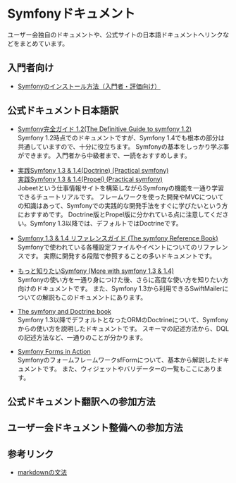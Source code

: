 Symfonyドキュメント
=============================

ユーザー会独自のドキュメントや、公式サイトの日本語ドキュメントへリンクなどをまとめています。


入門者向け
--------

- [Symfonyのインストール方法（入門者・評価向け）](docs/for-beginners/installation)



公式ドキュメント日本語訳
------------------------

- [Symfony完全ガイド 1.2(The Definitive Guide to symfony 1.2)](http://cloud.github.com/downloads/masakielastic/masakielastic.github.com/sf-book-1.2-ja.pdf)<br />
  Symfony 1.2時点でのドキュメントですが、Symfony 1.4でも根本の部分は共通していますので、十分に役立ちます。
  Symfonyの基本をしっかり学ぶ事ができます。
  入門者から中級者まで、一読をおすすめします。
  
- [実践Symfony 1.3 & 1.4(Doctrine) (Practical symfony)](http://downloads.sarabande.jp/symfony/1.4/jobeet-1.4-doctrine-ja.pdf)<br />
  [実践Symfony 1.3 & 1.4(Propel) (Practical symfony)](http://downloads.sarabande.jp/symfony/1.4/jobeet-1.4-propel-ja.pdf)<br />
  Jobeetという仕事情報サイトを構築しながらSymfonyの機能を一通り学習できるチュートリアルです。
  フレームワークを使った開発やMVCについての知識はあって、Symfonyでの実践的な開発手法をすぐに学びたいという方におすすめです。
  Doctrine版とPropel版に分かれている点に注意してください。Symfony 1.3以降では、デフォルトではDoctrineです。

- [Symfony 1.3 & 1.4 リファレンスガイド (The symfony Reference Book)](http://cloud.github.com/downloads/masakielastic/masakielastic.github.com/sf-reference-1.3-1.4-ja.pdf)<br />
  Symfonyで使われている各種設定ファイルやイベントについてのリファレンスです。
  実際に開発する段階で参照することの多いドキュメントです。

- [もっと知りたいSymfony (More with symfony 1.3 & 1.4)](http://dl.dropbox.com/u/957604/sf-advent2009-ja.pdf)<br />
  Symfonyの使い方を一通り身につけた後、さらに高度な使い方を知りたい方向けのドキュメントです。
  また、Symfony 1.3から利用できるSwiftMailerについての解説もこのドキュメントにあります。

- [The symfony and Doctrine book](http://www.symfony-project.org/doctrine/1_2/ja/)<br />
  Symfony 1.3以降でデフォルトとなったORMのDoctrineについて、Symfonyからの使い方を説明したドキュメントです。
  スキーマの記述方法から、DQLの記述方法など、一通りのことが分かります。

- [Symfony Forms in Action](http://www.symfony-project.org/forms/1_2/ja/)<br />
  SymfonyのフォームフレームワークsfFormについて、基本から解説したドキュメントです。
  また、ウィジェットやバリデーターの一覧もここにあります。










公式ドキュメント翻訳への参加方法
--------------------------------



ユーザー会ドキュメント整備への参加方法
--------------------------------------



参考リンク
----------

- [markdownの文法](http://blog.2310.net/archives/6)


